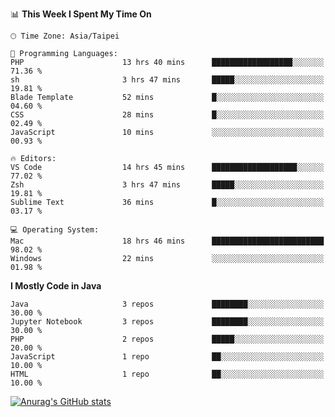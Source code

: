<!--### Hi there 👋-->

<!--
**treevel/treevel** is a ✨ _special_ ✨ repository because its `README.md` (this file) appears on your GitHub profile.

Here are some ideas to get you started:

- 🔭 I’m currently working on ...
- 🌱 I’m currently learning ...
- 👯 I’m looking to collaborate on ...
- 🤔 I’m looking for help with ...
- 💬 Ask me about ...
- 📫 How to reach me: ...
- 😄 Pronouns: ...
- ⚡ Fun fact: ...
-->

<!--START_SECTION:waka-->
📊 **This Week I Spent My Time On** 

```text
🕑︎ Time Zone: Asia/Taipei

💬 Programming Languages: 
PHP                      13 hrs 40 mins      ██████████████████░░░░░░░   71.36 % 
sh                       3 hrs 47 mins       █████░░░░░░░░░░░░░░░░░░░░   19.81 % 
Blade Template           52 mins             █░░░░░░░░░░░░░░░░░░░░░░░░   04.60 % 
CSS                      28 mins             █░░░░░░░░░░░░░░░░░░░░░░░░   02.49 % 
JavaScript               10 mins             ░░░░░░░░░░░░░░░░░░░░░░░░░   00.93 % 

🔥 Editors: 
VS Code                  14 hrs 45 mins      ███████████████████░░░░░░   77.02 % 
Zsh                      3 hrs 47 mins       █████░░░░░░░░░░░░░░░░░░░░   19.81 % 
Sublime Text             36 mins             █░░░░░░░░░░░░░░░░░░░░░░░░   03.17 % 

💻 Operating System: 
Mac                      18 hrs 46 mins      █████████████████████████   98.02 % 
Windows                  22 mins             ░░░░░░░░░░░░░░░░░░░░░░░░░   01.98 % 
```

**I Mostly Code in Java** 

```text
Java                     3 repos             ████████░░░░░░░░░░░░░░░░░   30.00 % 
Jupyter Notebook         3 repos             ████████░░░░░░░░░░░░░░░░░   30.00 % 
PHP                      2 repos             █████░░░░░░░░░░░░░░░░░░░░   20.00 % 
JavaScript               1 repo              ██░░░░░░░░░░░░░░░░░░░░░░░   10.00 % 
HTML                     1 repo              ██░░░░░░░░░░░░░░░░░░░░░░░   10.00 % 
```




<!--END_SECTION:waka-->

<!-- GitHub Stats Card-->
[![Anurag's GitHub stats](https://github-readme-stats.vercel.app/api?username=treevel&show_icons=true&theme=monokai&count_private=true)](https://github.com/anuraghazra/github-readme-stats)
